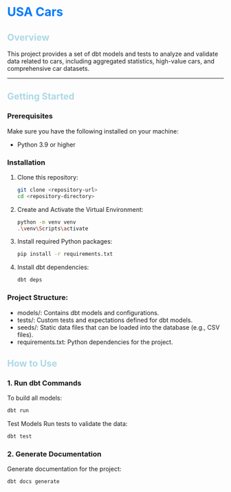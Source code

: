 <h1 style="color:#007BFF;">USA Cars</h1>

<h2 style="color:#ADD8E6;">Overview</h2>
This project provides a set of dbt models and tests to analyze and validate data related to cars, including aggregated statistics, high-value cars, and comprehensive car datasets.

---

<h2 style="color:#ADD8E6;">Getting Started</h2>

### Prerequisites
Make sure you have the following installed on your machine:
- Python 3.9 or higher

### Installation
1. Clone this repository:
   ```bash
   git clone <repository-url>
   cd <repository-directory>
    ```
2. Create and Activate the Virtual Environment:
    ```bash
    python -m venv venv
    .\venv\Scripts\activate
    ```
3. Install required Python packages:
   ```bash
   pip install -r requirements.txt
   ```
4. Install dbt dependencies:
   ```bash
   dbt deps
   ```
### Project Structure:
* models/: Contains dbt models and configurations.
* tests/: Custom tests and expectations defined for dbt models.
* seeds/: Static data files that can be loaded into the database (e.g., CSV files).
* requirements.txt: Python dependencies for the project.

<h2 style="color:#ADD8E6;">How to Use</h2>

### 1. Run dbt Commands
To build all models:
```bash
dbt run
```
Test Models
Run tests to validate the data:
```bash
dbt test
```
### 2. Generate Documentation
Generate documentation for the project:
```bash
dbt docs generate
```
